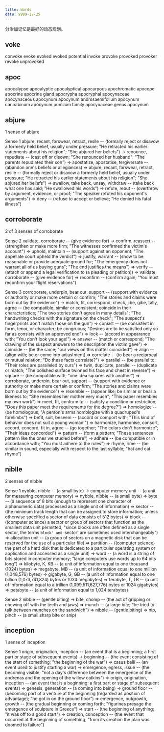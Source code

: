 ```yaml
---
title: Words
date: 9999-12-25
---
```

分治加记忆是最好的动态规划。
## voke
convoke
evoke
evoked
evoked potential
invoke
provoke
provoked
provoker
revoke
unprovoked
## apoc 
apocalypse
apocalyptic
apocalyptical
apocarpous
apochromatic
apocope
apocrine
apocrine gland
apocrypha
apocryphal
apocynaceae
apocynaceous
apocynum
apocynum androsaemifolium
apocynum cannabinum
apocynum pumilum
family apocynaceae
genus apocynum
## abjure

1 sense of abjure                                                       

Sense 1
abjure, recant, forswear, retract, resile -- (formally reject or disavow a formerly held belief, usually under pressure; "He retracted his earlier statements about his religion"; "She abjured her beliefs")
    -> renounce, repudiate -- (cast off or disown; "She renounced her husband"; "The parents repudiated their son")
       => apostatize, apostatise, tergiversate -- (abandon one's beliefs or allegiances)
       => abjure, recant, forswear, retract, resile -- (formally reject or disavow a formerly held belief, usually under pressure; "He retracted his earlier statements about his religion"; "She abjured her beliefs")
       => swallow, take back, unsay, withdraw -- (take back what one has said; "He swallowed his words")
       => refute, rebut -- (overthrow by argument, evidence, or proof; "The speaker refuted his opponent's arguments")
       => deny -- (refuse to accept or believe; "He denied his fatal illness")


## corroborate

2 of 3 senses of corroborate                                            

Sense 2
validate, corroborate -- (give evidence for)
    -> confirm, reassert -- (strengthen or make more firm; "The witnesses confirmed the victim's account")
       => uphold, maintain -- (support against an opponent; "The appellate court upheld the verdict")
       => justify, warrant -- (show to be reasonable or provide adequate ground for; "The emergency does not warrant all of us buying guns"; "The end justifies the means")
       => verify -- (attach or append a legal verification to (a pleading or petition))
       => validate, corroborate -- (give evidence for)
       => reconfirm -- (confirm again; "You must reconfirm your flight reservations")

Sense 3
corroborate, underpin, bear out, support -- (support with evidence or authority or make more certain or confirm; "The stories and claims were born out by the evidence")
    -> match, fit, correspond, check, jibe, gibe, tally, agree -- (be compatible, similar or consistent; coincide in their characteristics; "The two stories don't agree in many details"; "The handwriting checks with the signature on the check"; "The suspect's fingerprints don't match those on the gun")
       => consist -- (be consistent in form, tenor, or character; be congruous; "Desires are to be satisfied only so far as consists with an approved end")
       => look -- (accord in appearance with; "You don't look your age!")
       => answer -- (match or correspond; "The drawing of the suspect answers to the description the victim gave")
       => coincide -- (be the same; "our views on this matter coincided")
       => align -- (align with; be or come into adjustment)
       => correlate -- (to bear a reciprocal or mutual relation; "Do these facts correlate?")
       => parallel -- (be parallel to; "Their roles are paralleled by ours")
       => twin, duplicate, parallel -- (duplicate or match; "The polished surface twinned his face and chest in reverse")
       => square -- (be compatible with; "one idea squares with another")
       => corroborate, underpin, bear out, support -- (support with evidence or authority or make more certain or confirm; "The stories and claims were born out by the evidence")
       => resemble -- (appear like; be similar or bear a likeness to; "She resembles her mother very much"; "This paper resembles my own work")
       => meet, fit, conform to -- (satisfy a condition or restriction; "Does this paper meet the requirements for the degree?")
       => homologize -- (be homologous; "A person's arms homologize with a quadruped's forelimbs")
       => befit, suit, beseem -- (accord or comport with; "This kind of behavior does not suit a young woman!")
       => harmonize, harmonise, consort, accord, concord, fit in, agree -- (go together; "The colors don't harmonize"; "Their ideas concorded")
       => pattern -- (form a pattern; "These sentences pattern like the ones we studied before")
       => adhere -- (be compatible or in accordance with; "You must adhere to the rules")
       => rhyme, rime -- (be similar in sound, especially with respect to the last syllable; "hat and cat rhyme")

## niblle

2 senses of nibble                                                      

Sense 1
nybble, nibble -- (a small byte)
    -> computer memory unit -- (a unit for measuring computer memory)
       => nybble, nibble -- (a small byte)
       => byte -- (a sequence of 8 bits (enough to represent one character of alphanumeric data) processed as a single unit of information)
       => sector -- (the minimum track length that can be assigned to store information; unless otherwise specified a sector of data consists of 512 bytes)
       => block -- ((computer science) a sector or group of sectors that function as the smallest data unit permitted; "since blocks are often defined as a single sector, the terms `block' and `sector' are sometimes used interchangeably")
       => allocation unit -- (a group of sectors on a magnetic disk that can be reserved for the use of a particular file)
       => partition -- ((computer science) the part of a hard disk that is dedicated to a particular operating system or application and accessed as a single unit)
       => word -- (a word is a string of bits stored in computer memory; "large computers use words up to 64 bits long")
       => kilobyte, K, KB -- (a unit of information equal to one thousand (1024) bytes)
       => megabyte, MB -- (a unit of information equal to one million (1,048,576) bytes)
       => gigabyte, G, GB -- (a unit of information equal to one billion (1,073,741,824) bytes or 1024 megabytes)
       => terabyte, T, TB -- (a unit of information equal to a trillion (1,099,511,627,776) bytes or 1024 gigabytes)
       => petabyte -- (a unit of information equal to 1,024 terabytes)

Sense 2
nibble -- (gentle biting)
    -> bite, chomp -- (the act of gripping or chewing off with the teeth and jaws)
       => munch -- (a large bite; "he tried to talk between munches on the sandwich")
       => nibble -- (gentle biting)
       => nip, pinch -- (a small sharp bite or snip)

## inception

1 sense of inception                                                    

Sense 1
origin, origination, inception -- (an event that is a beginning; a first part or stage of subsequent events)
    -> beginning -- (the event consisting of the start of something; "the beginning of the war")
       => casus belli -- (an event used to justify starting a war)
       => emergence, egress, issue -- (the becoming visible; "not a day's difference between the emergence of the andrenas and the opening of the willow catkins")
       => origin, origination, inception -- (an event that is a beginning; a first part or stage of subsequent events)
       => genesis, generation -- (a coming into being)
       => ground floor -- (becoming part of a venture at the beginning (regarded as position of advantage); "he got in on the ground floor")
       => emergence, outgrowth, growth -- (the gradual beginning or coming forth; "figurines presage the emergence of sculpture in Greece")
       => start -- (the beginning of anything; "it was off to a good start")
       => creation, conception -- (the event that occurred at the beginning of something; "from its creation the plan was doomed to failure")
